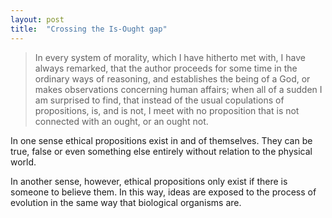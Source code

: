 ```yaml
---
layout: post
title:  "Crossing the Is-Ought gap"
---
```


> In every system of morality, which I have hitherto met with,
> I have always remarked, that the author proceeds for some time
> in the ordinary ways of reasoning, and establishes the being
> of a God, or makes observations concerning human affairs; when
> all of a sudden I am surprised to find, that instead of the usual
> copulations of propositions, is, and is not, I meet with no
> proposition that is not connected with an ought, or an ought not.

In one sense ethical propositions exist in and of themselves.  They
can be true, false or even something else entirely without relation
to the physical world.

In another sense, however, ethical propositions only exist if there
is someone to believe them.  In this way, ideas are exposed to the
process of evolution in the same way that biological organisms are.
